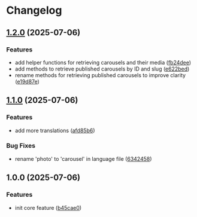 # Changelog

## [1.2.0](https://github.com/rectitude-open/filament-carousels/compare/v1.1.0...v1.2.0) (2025-07-06)


### Features

* add helper functions for retrieving carousels and their media ([fb24dee](https://github.com/rectitude-open/filament-carousels/commit/fb24deea748baf0bc3468f5c6c919ee7599bf73b))
* add methods to retrieve published carousels by ID and slug ([e622bed](https://github.com/rectitude-open/filament-carousels/commit/e622bed616e471678a0dc1eaaea53ec656df253f))
* rename methods for retrieving published carousels to improve clarity ([e19d87e](https://github.com/rectitude-open/filament-carousels/commit/e19d87e045bca359d336515861ee28d9c490c0b8))

## [1.1.0](https://github.com/rectitude-open/filament-carousels/compare/v1.0.0...v1.1.0) (2025-07-06)


### Features

* add more translations ([afd85b6](https://github.com/rectitude-open/filament-carousels/commit/afd85b698523682dbfa0a597cccaed1a64b176b4))


### Bug Fixes

* rename 'photo' to 'carousel' in language file ([6342458](https://github.com/rectitude-open/filament-carousels/commit/634245898901b7e53a64f157d26ba1a8eeb886ca))

## 1.0.0 (2025-07-06)


### Features

* init core feature ([b45cae0](https://github.com/rectitude-open/filament-carousels/commit/b45cae0ca046645ab7ffe51c816ff8b70b19e414))
